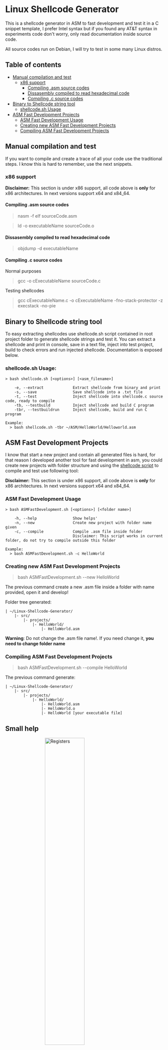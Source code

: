 # Linux Shellcode Generator

This is a shellcode generator in ASM to fast development and test it in a C snippet template, I prefer Intel syntax but if you found any AT&T syntax in experiments code don't worry, only read documentation inside source code.

All source codes run on Debian, I will try to test in some many Linux distros.

## Table of contents
- [Manual compilation and test](#manual-compilation-and-test)
    * [x86 support](#x86-support)
		* [Compiling .asm source codes](#compiling-.asm-source-codes)
		* [Dissasembly compiled to read hexadecimal code](#dissasembly-compiled-to-read-hexadecimal-code)
		* [Compiling .c source codes](#compiling-.c-source-codes)
- [Binary to Shellcode string tool](#binary-to-shellcode-string-tool)
	* [shellcode.sh Usage](#shellcode.sh-usage)
- [ASM Fast Development Projects](#asm-fast-development-projects)
	* [ASM Fast Development Usage](#asm-fast-development-usage)
	* [Creating new ASM Fast Development Projects](#creating-new-asm-fast-development-projects)
	* [Compiling ASM Fast Development Projects](#compiling-asm-fast-development-projects)

## Manual compilation and test

If you want to compile and create a trace of all your code use the traditional steps. I know this is hard to remember, use the next snippets.

### x86 support

**Disclaimer:** This section is under x86 support, all code above is **only** for x86 architectures. In next versions support x64 and x84_64.

#### Compiling .asm source codes

> nasm -f elf sourceCode.asm

> ld -o executableName sourceCode.o

#### Dissasembly compiled to read hexadecimal code

> objdump -d executableName

#### Compiling .c source codes

Normal purposes

> gcc -o cExecutableName sourceCode.c

Testing shellcodes

> gcc cExecutableName.c -o cExecutableName -fno-stack-protector -z execstack -no-pie

## Binary to Shellcode string tool

To easy extracting shellcodes use shellcode.sh script contained in root project folder to generate shellcode strings and test it. You can extract a shellcode and print in console, save in a text file, inject into test project, build to check errors and run injected shellcode. Documentation is exposed below.

### shellcode.sh Usage:

    > bash shellcode.sh [<options>] [<asm_filename>]
    
        -e, --extract             Extract shellcode from binary and print
        -s, --save                Save shellcode into a .txt file
        -t, --test                Inject shellcode into shellcode.c source code, ready to compile
        -tb, --testbuild          Inject shellcode and build C program
        -tbr, --testbuildrun      Inject shellcode, build and run C program
    
    Example:
      > bash shellcode.sh -tbr ~/ASM/HelloWorld/Helloworld.asm

## ASM Fast Development Projects

I know that start a new project and contain all generated files is hard, for that reason I developed another tool for fast development in asm, you could create new projects with folder structure and using the [shellcode script](#binary-to-shellcode-string-tool) to compile and test use following tool:

**Disclaimer:** This section is under x86 support, all code above is **only** for x86 architectures. In next versions support x64 and x84_64.

### ASM Fast Development Usage

    > bash ASMFastDevelopment.sh [<options>] [<folder name>]
    
        -h, --help                Show helps'
        -n, --new                 Create new project with folder name given
        -c, --compile             Compile .asm file inside folder
                                  Disclaimer: This script works in current folder, do not try to compile outside this folder
    
    Example:
      > bash ASMFastDevelopment.sh -c HelloWorld
    

### Creating new ASM Fast Development Projects

> bash ASMFastDevelopment.sh --new HelloWorld

The previous command create a new .asm file inside a folder with name provided, open it and develop!

Folder tree generated:

    | ~/Linux-Shellcode-Generator/
		|- src/
			|- projects/
				|- HelloWorld/
					|- HelloWorld.asm

**Warning**: Do not change the .asm file name!. If you need change it, **you need to change folder name**

### Compiling ASM Fast Development Projects

> bash ASMFastDevelopment.sh --compile HelloWorld

The previous command generate:

    | ~/Linux-Shellcode-Generator/
		|- src/
			|- projects/
				|- HelloWorld/
					|- HelloWorld.asm
					|- HelloWorld.o
					|- HelloWorld [your executable file]

## Small help

<img src="http://i.imgur.com/ZPYfZty.png" alt="Registers" width="50%" style="display: block; margin: 0 auto;">
